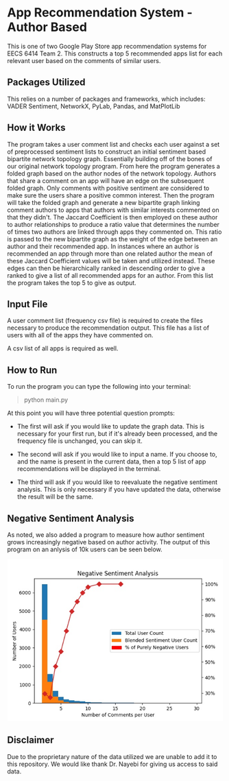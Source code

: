 # App Recommendation System - Author Based

This is one of two Google Play Store app recommendation systems for EECS 6414 Team 2.
This constructs a top 5 recommended apps list for each relevant user based on the comments of similar users.

## Packages Utilized

This relies on a number of packages and frameworks, which includes:
VADER Sentiment, NetworkX, PyLab, Pandas, and MatPlotLib

## How it Works

The program takes a user comment list and checks each user against a set of preprocessed sentiment lists to construct an initial sentiment based bipartite network topology graph.
Essentially building off of the bones of our original network topology program.
From here the program generates a folded graph based on the author nodes of the network topology. Authors that share a comment on an app will have an edge on the subsequent folded graph.
Only comments with positive sentiment are considered to make sure the users share a positive common interest.
Then the program will take the folded graph and generate a new bipartite graph linking comment authors to apps that authors with similar interests commented on that they didn't.
The Jaccard Coefficient is then employed on these author to author relationships to produce a ratio value that determines the number of times two authors are linked through apps they commented on.
This ratio is passed to the new bipartite graph as the weight of the edge between an author and their recommended app.
In instances where an author is recommended an app through more than one related author the mean of these Jaccard Coefficient values will be taken and utilized instead.
These edges can then be hierarchically ranked in descending order to give a ranked to give a list of all recommended apps for an author.
From this list the program takes the top 5 to give as output.

## Input File

A user comment list (frequency csv file) is required to create the files necessary to produce the recommendation output.
This file has a list of users with all of the apps they have commented on.

A csv list of all apps is required as well.

## How to Run

To run the program you can type the following into your terminal:

> python main.py

At this point you will have three potential question prompts:

- The first will ask if you would like to update the graph data.
This is necessary for your first run, but if it's already been processed, and the frequency file is unchanged, you can skip it.

- The second will ask if you would like to input a name.
If you choose to, and the name is present in the current data, then a top 5 list of app recommendations will be displayed in the terminal.

- The third will ask if you would like to reevaluate the negative sentiment analysis.
This is only necessary if you have updated the data, otherwise the result will be the same.

## Negative Sentiment Analysis

As noted, we also added a program to measure how author sentiment grows increasingly negative based on author activity.
The output of this program on an anlysis of 10k users can be seen below.

![](negativeSentiment10k.jpg)

## Disclaimer

Due to the proprietary nature of the data utilized we are unable to add it to this repository.
We would like thank Dr. Nayebi for giving us access to said data.

